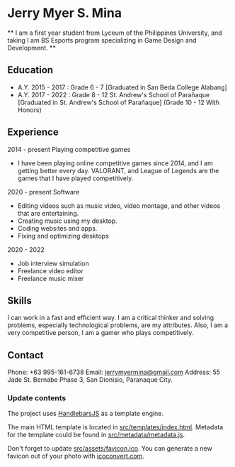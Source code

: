 # Jerry Myer S. Mina

** I am a first year student from Lyceum of the Philippines University, and taking I am BS Esports program specializing in Game Design and Development. **

## Education

* A.Y. 2015 - 2017 :
Grade 6 - 7
[Graduated in San Beda College Alabang]
* A.Y. 2017 - 2022 :
Grade 8 - 12
St. Andrew's School of Parañaque 
[Graduated in St. Andrew's School of Parañaque]
(Grade 10 - 12 With Honors)


## Experience

2014 - present
Playing competitive games
* I have been playing online competitive games
since 2014, and I am getting better every day. VALORANT, and League of Legends are the games that I have played competitively.

2020 - present
Software
* Editing videos such as music video, video
montage, and other videos that are
entertaining.
* Creating music using my desktop.
* Coding websites and apps.
* Fixing and optimizing desktops

2020 - 2022
* Job interview simulation
* Freelance video editor
* Freelance music mixer

## Skills

I can work in a fast and efficient way. I am a critical thinker and solving problems, especially technological problems, are my attributes. Also, I am a very competitive person, I am a gamer who plays competitively.

## Contact

Phone: +63 995-161-6738
Email: jerrymyermina@gmail.com
Address: 55 Jade St. Bernabe Phase 3, San Dionisio, Paranaque City.


### Update contents

The project uses [HandlebarsJS](https://github.com/wycats/handlebars.js/) as a template engine.

The main HTML template is located in [src/templates/index.html](src/templates/index.html). Metadata for the template could be found in [src/metadata/metadata.js](src/metadata/metadata.js).

Don't forget to update [src/assets/favicon.ico](src/assets/favicon.ico). You can generate a new favicon out of your photo with [icoconvert.com](http://icoconvert.com/).
